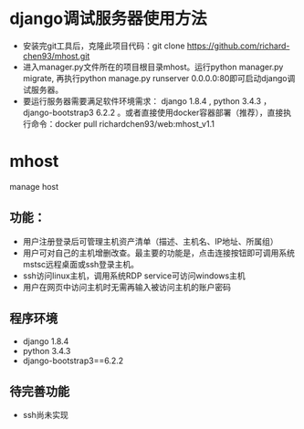# django调试服务器使用方法
* 安装完git工具后，克隆此项目代码：git clone https://github.com/richard-chen93/mhost.git
* 进入manager.py文件所在的项目根目录mhost。运行python manager.py migrate, 再执行python manage.py runserver 0.0.0.0:80即可启动django调试服务器。
* 要运行服务器需要满足软件环境需求： django 1.8.4 , python 3.4.3 ， django-bootstrap3 6.2.2 。或者直接使用docker容器部署（推荐），直接执行命令：docker pull richardchen93/web:mhost_v1.1

# mhost
manage host

## 功能：
* 用户注册登录后可管理主机资产清单（描述、主机名、IP地址、所属组）
* 用户可对自己的主机增删改查。最主要的功能是，点击连接按钮即可调用系统mstsc远程桌面或ssh登录主机。
* ssh访问linux主机，调用系统RDP service可访问windows主机
* 用户在网页中访问主机时无需再输入被访问主机的账户密码

## 程序环境
* django 1.8.4
* python 3.4.3
* django-bootstrap3==6.2.2


## 待完善功能
* ssh尚未实现